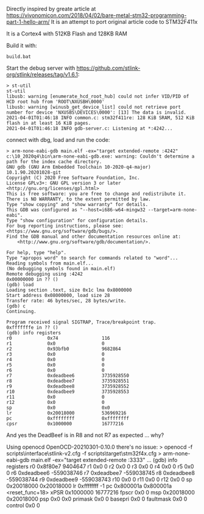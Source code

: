 Directly inspired by greate article at https://vivonomicon.com/2018/04/02/bare-metal-stm32-programming-part-1-hello-arm/
It is an attempt to port original article code to STM32F411x

It is a Cortex4 with  512KB Flash and 128KB RAM

Build it with:

    build.bat

Start the debug server with https://github.com/stlink-org/stlink/releases/tag/v1.6.1:

    > st-util
    st-util
    libusb: warning [enumerate_hcd_root_hub] could not infer VID/PID of HCD root hub from 'ROOT\NXUSBH\0000'
    libusb: warning [winusb_get_device_list] could not retrieve port number for device 'NXUSBS\DEVICES\0000': [13] The data is invalid.
    2021-04-01T01:46:18 INFO common.c: stm32f411re: 128 KiB SRAM, 512 KiB flash in at least 16 KiB pages.
    2021-04-01T01:46:18 INFO gdb-server.c: Listening at *:4242...

connect with dbg, load and run the code:

    > arm-none-eabi-gdb main.elf -ex="target extended-remote :4242"
    c:\10_2020q4\bin\arm-none-eabi-gdb.exe: warning: Couldn't determine a path for the index cache directory.
    GNU gdb (GNU Arm Embedded Toolchain 10-2020-q4-major) 10.1.90.20201028-git
    Copyright (C) 2020 Free Software Foundation, Inc.
    License GPLv3+: GNU GPL version 3 or later <http://gnu.org/licenses/gpl.html>
    This is free software: you are free to change and redistribute it.
    There is NO WARRANTY, to the extent permitted by law.
    Type "show copying" and "show warranty" for details.
    This GDB was configured as "--host=i686-w64-mingw32 --target=arm-none-eabi".
    Type "show configuration" for configuration details.
    For bug reporting instructions, please see:
    <https://www.gnu.org/software/gdb/bugs/>.
    Find the GDB manual and other documentation resources online at:
        <http://www.gnu.org/software/gdb/documentation/>.
    
    For help, type "help".
    Type "apropos word" to search for commands related to "word"...
    Reading symbols from main.elf...
    (No debugging symbols found in main.elf)
    Remote debugging using :4242
    0x00000000 in ?? ()
    (gdb) load
    Loading section .text, size 0x1c lma 0x8000000
    Start address 0x08000000, load size 28
    Transfer rate: 46 bytes/sec, 28 bytes/write.
    (gdb) c
    Continuing.
    
    Program received signal SIGTRAP, Trace/breakpoint trap.
    0xfffffffe in ?? ()
    (gdb) info registers
    r0             0x74                116
    r1             0x0                 0
    r2             0x93bfb0            9682864
    r3             0x0                 0
    r4             0x0                 0
    r5             0x0                 0
    r6             0x0                 0
    r7             0xdeadbee6          3735928550
    r8             0xdeadbee7          3735928551
    r9             0xdeadbee8          3735928552
    r10            0xdeadbee9          3735928553
    r11            0x0                 0
    r12            0x0                 0
    sp             0x0                 0x0
    lr             0x20018000          536969216
    pc             0xffffffff          0xffffffff
    cpsr           0x1000000           16777216



And yes the DeadBeef is in R8 and not R7 as expected ... why?

Using openocd  OpenOCD-20210301-0.10.0 there's no issue:
    > openocd -f scripts\interface\stlink-v2.cfg -f scripts\target\stm32f4x.cfg
    > arm-none-eabi-gdb main.elf -ex="target extended-remote :3333"
    ...
    (gdb) info registers
    r0             0x8f80e7            9404647
    r1             0x0                 0
    r2             0x0                 0
    r3             0x0                 0
    r4             0x0                 0
    r5             0x0                 0
    r6             0xdeadbee6          -559038746
    r7             0xdeadbee7          -559038745
    r8             0xdeadbee8          -559038744
    r9             0xdeadbee9          -559038743
    r10            0x0                 0
    r11            0x0                 0
    r12            0x0                 0
    sp             0x20018000          0x20018000
    lr             0xffffffff          -1
    pc             0x800001a           0x800001a <reset_func+18>
    xPSR           0x1000000           16777216
    fpscr          0x0                 0
    msp            0x20018000          0x20018000
    psp            0x0                 0x0
    primask        0x0                 0
    basepri        0x0                 0
    faultmask      0x0                 0
    control        0x0                 0